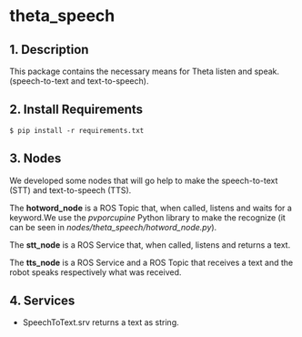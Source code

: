 # theta_speech

## 1. Description

This package contains the necessary means for Theta listen and speak. (speech-to-text and text-to-speech). 


## 2. Install Requirements

```
$ pip install -r requirements.txt
```

## 3. Nodes


We developed some nodes that will go help to make the speech-to-text (STT) and text-to-speech (TTS).

The **hotword_node** is a ROS Topic that, when called, listens and waits for a keyword.We use the _pvporcupine_ Python library to make the recognize (it can be seen in _nodes/theta_speech/hotword_node.py_).

The **stt_node** is a ROS Service that, when called, listens and returns a text.

The **tts_node** is a ROS Service and a ROS Topic that receives a text and the robot speaks respectively what was received.


## 4. Services
- SpeechToText.srv returns a text as string.
